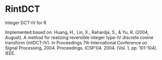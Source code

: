 # RintDCT
Integer DCT-IV for R

Implemented based on:
Huang, H., Lin, X., Rahardja, S., & Yu, R. (2004, August). A method for realizing reversible integer type-IV discrete cosine transform (IntDCT-IV). In Proceedings 7th International Conference on Signal Processing, 2004. Proceedings. ICSP'04. 2004. (Vol. 1, pp. 101-104). IEEE.
